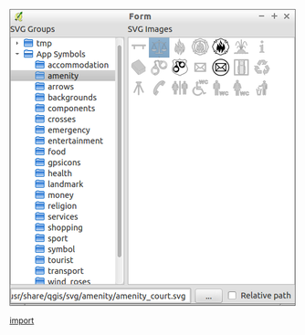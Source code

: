 ![](../images/QgsSvgSelectorWidget-standalone.png)

[import](../gui/qgis-sample-QgsSvgSelectorWidget.py)
